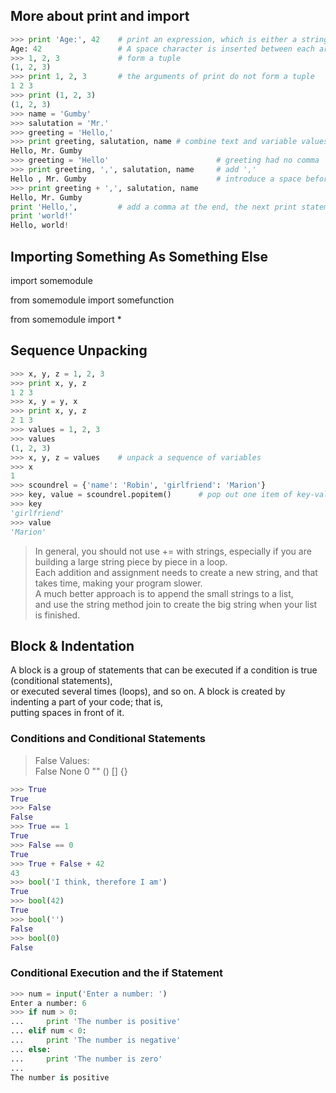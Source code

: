 ## More about print and import
```Python
>>> print 'Age:', 42    # print an expression, which is either a string or is automatically converted to one. 
Age: 42                 # A space character is inserted between each argument. 
>>> 1, 2, 3             # form a tuple
(1, 2, 3)
>>> print 1, 2, 3       # the arguments of print do not form a tuple
1 2 3
>>> print (1, 2, 3)
(1, 2, 3)
>>> name = 'Gumby'
>>> salutation = 'Mr.'
>>> greeting = 'Hello,'
>>> print greeting, salutation, name # combine text and variable values without using the full power of string formatting
Hello, Mr. Gumby
>>> greeting = 'Hello'                        # greeting had no comma
>>> print greeting, ',', salutation, name     # add ','
Hello , Mr. Gumby                             # introduce a space before the comma
>>> print greeting + ',', salutation, name
Hello, Mr. Gumby
print 'Hello,',         # add a comma at the end, the next print statement will continue printing on the same line
print 'world!'
Hello, world!  
```
## Importing Something As Something Else
import somemodule

from somemodule import somefunction

from somemodule import *

## Sequence Unpacking
```Python
>>> x, y, z = 1, 2, 3
>>> print x, y, z
1 2 3
>>> x, y = y, x
>>> print x, y, z
2 1 3
>>> values = 1, 2, 3
>>> values
(1, 2, 3)
>>> x, y, z = values    # unpack a sequence of variables 
>>> x
1
>>> scoundrel = {'name': 'Robin', 'girlfriend': 'Marion'}
>>> key, value = scoundrel.popitem()      # pop out one item of key-value pair
>>> key
'girlfriend'
>>> value
'Marion'
```
> In general, you should not use += with strings, especially if you are building a large string piece by piece in a loop.  
> Each addition and assignment needs to create a new string, and that takes time, making your program slower.  
> A much better approach is to append the small strings to a list,  
> and use the string method join to create the big string when your list is finished.  

## Block & Indentation  
A block is a group of statements that can be executed if a condition is true (conditional statements),    
or executed several times (loops), and so on. A block is created by indenting a part of your code; that is,    
putting spaces in front of it.    

### Conditions and Conditional Statements  
> False Values:    
> False    None    0    ""    ()    []    {}
```Python
>>> True
True
>>> False
False
>>> True == 1
True
>>> False == 0
True
>>> True + False + 42
43
>>> bool('I think, therefore I am')
True
>>> bool(42)
True
>>> bool('')
False
>>> bool(0)
False
```
### Conditional Execution and the if Statement
```Python
>>> num = input('Enter a number: ')
Enter a number: 6
>>> if num > 0:
...     print 'The number is positive'
... elif num < 0:
...     print 'The number is negative'
... else: 
...     print 'The number is zero'
... 
The number is positive
```
